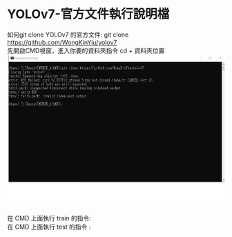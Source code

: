# YOLOv7-官方文件執行說明檔
如何git clone YOLOv7 的官方文件: git clone https://github.com/WongKinYiu/yolov7  
先開啟CMD視窗，進入你要的資料夾指令 cd + 資料夾位置  
![](https://github.com/wangbosen123/YOLOv7-/blob/main/test.png)  


在 CMD 上面執行 train 的指令:   
在 CMD 上面執行 test 的指令 :  



